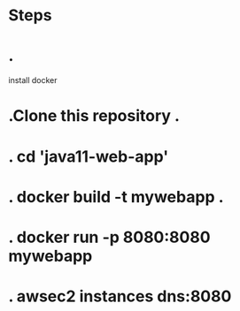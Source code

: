 # Steps
# . 
 install docker 
# .Clone this repository .
# . cd 'java11-web-app'
# . docker build -t mywebapp .
# . docker run -p 8080:8080 mywebapp
# . awsec2 instances dns:8080
